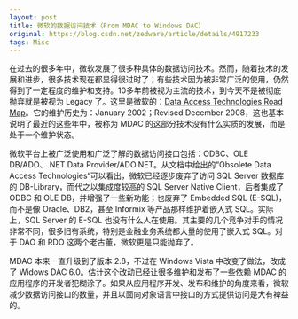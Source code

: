 ```yaml
---
layout: post
title: 微软的数据访问技术（From MDAC to Windows DAC）
original: https://blog.csdn.net/zedware/article/details/4917233
tags: Misc
---
```


在过去的很多年中，微软发展了很多种具体的数据访问技术。然而，随着技术的发展和进步，很多技术现在都显得很过时了；有些技术因为被非常广泛的使用，仍然得到了一定程度的维护和支持。10多年前被视为主流的技术，到今天不是被彻底抛弃就是被视为 Legacy 了。这里是微软的：[Data Access Technologies Road Map](http://msdn.microsoft.com/en-us/library/ms810810.aspx)。它的维护历史为：January 2002；Revised December 2008，这也基本说明了最近的这些年中，被称为 MDAC 的这部分技术没有什么实质的发展，而是处于一个维护状态。

微软平台上被广泛使用和广泛了解的数据访问接口包括：ODBC、OLE DB/ADO、.NET Data Provider/ADO.NET。从文档中给出的“Obsolete Data Access Technologies“可以看出，微软已经逐步废弃了访问 SQL Server 数据库的 DB-Library，而代之以集成度较高的 SQL Server Native Client，后者集成了 ODBC 和 OLE DB，并增强了一些新功能；也废弃了 Embedded SQL (E-SQL)，而不是像 Oracle、DB2，甚至 Informix 等产品那样维护着嵌入式 SQL。实际上，SQL Server 的 E-SQL 也没有什么人在使用。其主要的几个竞争对手的情况非常不同，很多旧有系统，特别是金融业务系统都大量的使用了嵌入式 SQL。对于 DAO 和 RDO 这两个老古董，微软更是只能抛弃了。

MDAC 本来一直升级到了版本 2.8，不过在 Windows Vista 中改变了做法，改成了 Widows DAC 6.0。估计这个改动已经让很多维护和发布了一些依赖 MDAC 的应用程序的开发者犯糊涂了。如果从应用程序开发、发布和维护的角度来看，微软减少数据访问接口的数量，并且以面向对象语言中接口的方式提供访问是大有裨益的。
